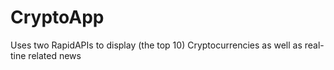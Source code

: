 # CryptoApp
Uses two RapidAPIs to display (the top 10) Cryptocurrencies as well as real-tine related news
